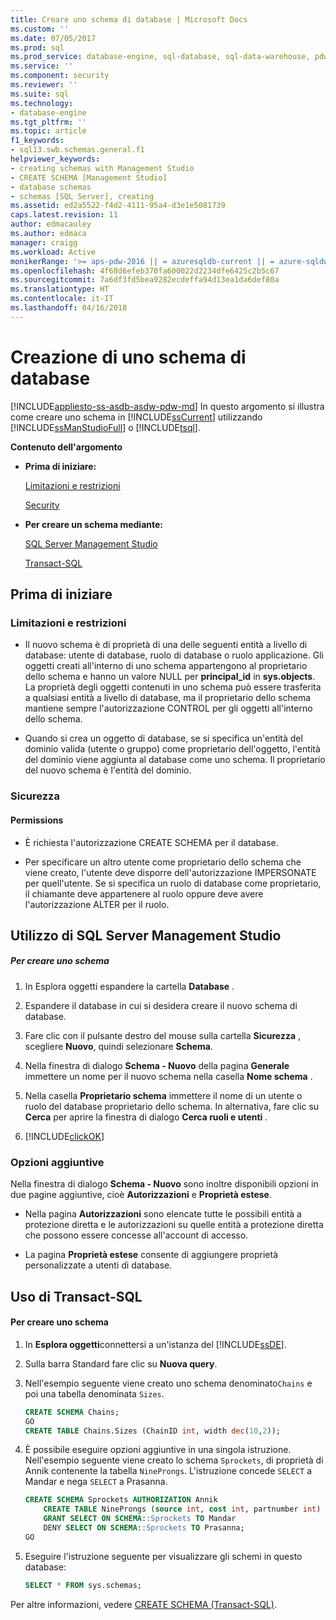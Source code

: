 ```yaml
---
title: Creare uno schema di database | Microsoft Docs
ms.custom: ''
ms.date: 07/05/2017
ms.prod: sql
ms.prod_service: database-engine, sql-database, sql-data-warehouse, pdw
ms.service: ''
ms.component: security
ms.reviewer: ''
ms.suite: sql
ms.technology:
- database-engine
ms.tgt_pltfrm: ''
ms.topic: article
f1_keywords:
- sql13.swb.schemas.general.f1
helpviewer_keywords:
- creating schemas with Management Studio
- CREATE SCHEMA [Management Studio]
- database schemas
- schemas [SQL Server], creating
ms.assetid: ed2a5522-f4d2-4111-95a4-d3e1e5081739
caps.latest.revision: 11
author: edmacauley
ms.author: edmaca
manager: craigg
ms.workload: Active
monikerRange: '>= aps-pdw-2016 || = azuresqldb-current || = azure-sqldw-latest || >= sql-server-2016 || = sqlallproducts-allversions'
ms.openlocfilehash: 4f68d6efeb370fa600022d2234dfe6425c2b5c67
ms.sourcegitcommit: 7a6df3fd5bea9282ecdeffa94d13ea1da6def80a
ms.translationtype: HT
ms.contentlocale: it-IT
ms.lasthandoff: 04/16/2018
---
```

# <a name="create-a-database-schema"></a>Creazione di uno schema di database
[!INCLUDE[appliesto-ss-asdb-asdw-pdw-md](../../../includes/appliesto-ss-asdb-asdw-pdw-md.md)]
  In questo argomento si illustra come creare uno schema in [!INCLUDE[ssCurrent](../../../includes/sscurrent-md.md)] utilizzando [!INCLUDE[ssManStudioFull](../../../includes/ssmanstudiofull-md.md)] o [!INCLUDE[tsql](../../../includes/tsql-md.md)].  
  
 **Contenuto dell'argomento**  
  
-   **Prima di iniziare:**  
  
     [Limitazioni e restrizioni](#Restrictions)  
  
     [Security](#Security)  
  
-   **Per creare un schema mediante:**  
  
     [SQL Server Management Studio](#SSMSProcedure)  
  
     [Transact-SQL](#TsqlProcedure)  
  
##  <a name="BeforeYouBegin"></a> Prima di iniziare  
  
###  <a name="Restrictions"></a> Limitazioni e restrizioni  
  
-   Il nuovo schema è di proprietà di una delle seguenti entità a livello di database: utente di database, ruolo di database o ruolo applicazione. Gli oggetti creati all'interno di uno schema appartengono al proprietario dello schema e hanno un valore NULL per **principal_id** in **sys.objects**. La proprietà degli oggetti contenuti in uno schema può essere trasferita a qualsiasi entità a livello di database, ma il proprietario dello schema mantiene sempre l'autorizzazione CONTROL per gli oggetti all'interno dello schema.  
  
-   Quando si crea un oggetto di database, se si specifica un'entità del dominio valida (utente o gruppo) come proprietario dell'oggetto, l'entità del dominio viene aggiunta al database come uno schema. Il proprietario del nuovo schema è l'entità del dominio.  
  
###  <a name="Security"></a> Sicurezza  
  
####  <a name="Permissions"></a> Permissions  
  
-   È richiesta l'autorizzazione CREATE SCHEMA per il database.  
  
-   Per specificare un altro utente come proprietario dello schema che viene creato, l'utente deve disporre dell'autorizzazione IMPERSONATE per quell'utente. Se si specifica un ruolo di database come proprietario, il chiamante deve appartenere al ruolo oppure deve avere l'autorizzazione ALTER per il ruolo.  
  
##  <a name="SSMSProcedure"></a> Utilizzo di SQL Server Management Studio  
  
##### <a name="to-create-a-schema"></a>Per creare uno schema  
  
1.  In Esplora oggetti espandere la cartella **Database** .  
  
2.  Espandere il database in cui si desidera creare il nuovo schema di database.  
  
3.  Fare clic con il pulsante destro del mouse sulla cartella **Sicurezza** , scegliere **Nuovo**, quindi selezionare **Schema**.  
  
4.  Nella finestra di dialogo **Schema - Nuovo** della pagina **Generale** immettere un nome per il nuovo schema nella casella **Nome schema** .  
  
5.  Nella casella **Proprietario schema** immettere il nome di un utente o ruolo del database proprietario dello schema. In alternativa, fare clic su **Cerca** per aprire la finestra di dialogo **Cerca ruoli e utenti** .  
  
6.  [!INCLUDE[clickOK](../../../includes/clickok-md.md)]  
  
### <a name="additional-options"></a>Opzioni aggiuntive  
 Nella finestra di dialogo **Schema - Nuovo** sono inoltre disponibili opzioni in due pagine aggiuntive, cioè **Autorizzazioni** e **Proprietà estese**.  
  
-   Nella pagina **Autorizzazioni** sono elencate tutte le possibili entità a protezione diretta e le autorizzazioni su quelle entità a protezione diretta che possono essere concesse all'account di accesso.  
  
-   La pagina **Proprietà estese** consente di aggiungere proprietà personalizzate a utenti di database.  
  
##  <a name="TsqlProcedure"></a> Uso di Transact-SQL  
  
#### <a name="to-create-a-schema"></a>Per creare uno schema  
  
1.  In **Esplora oggetti**connettersi a un'istanza del [!INCLUDE[ssDE](../../../includes/ssde-md.md)].  
  
2.  Sulla barra Standard fare clic su **Nuova query**.  
  
3.  Nell'esempio seguente viene creato uno schema denominato`Chains` e poi una tabella denominata `Sizes`.  
    ```sql  
    CREATE SCHEMA Chains;
    GO
    CREATE TABLE Chains.Sizes (ChainID int, width dec(10,2));
    ```

4.  È possibile eseguire opzioni aggiuntive in una singola istruzione. Nell'esempio seguente viene creato lo schema `Sprockets`, di proprietà di Annik contenente la tabella `NineProngs`. L'istruzione concede `SELECT` a Mandar e nega `SELECT` a Prasanna.  

    ```sql  
    CREATE SCHEMA Sprockets AUTHORIZATION Annik  
        CREATE TABLE NineProngs (source int, cost int, partnumber int)  
        GRANT SELECT ON SCHEMA::Sprockets TO Mandar  
        DENY SELECT ON SCHEMA::Sprockets TO Prasanna;  
    GO  
    ```  
5. Eseguire l'istruzione seguente per visualizzare gli schemi in questo database:

   ```sql
   SELECT * FROM sys.schemas;
   ```

 Per altre informazioni, vedere [CREATE SCHEMA &#40;Transact-SQL&#41;](../../../t-sql/statements/create-schema-transact-sql.md).  
  
  
